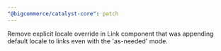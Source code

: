```yaml
---
"@bigcommerce/catalyst-core": patch
---
```


Remove explicit locale override in Link component that was appending default locale to links even with the 'as-needed' mode.
